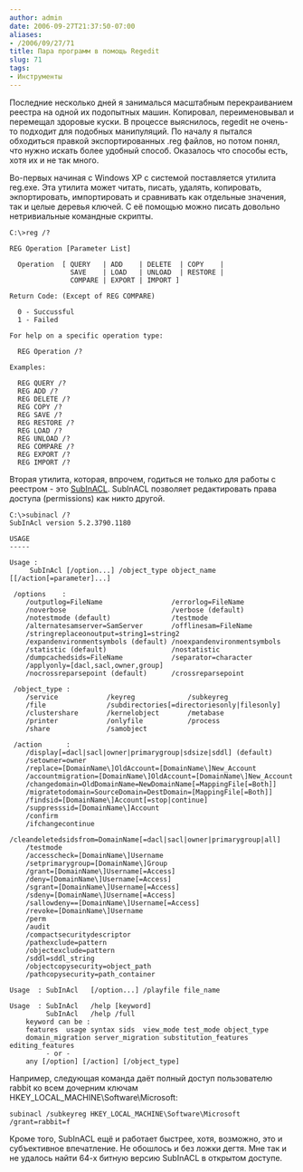 ```yaml
---
author: admin
date: 2006-09-27T21:37:50-07:00
aliases:
- /2006/09/27/71
title: Пара программ в помощь Regedit
slug: 71
tags:
- Инструменты
---
```


Последние несколько дней я занималься масштабным перекраиванием реестра на одной их подопытных машин. Копировал, переименовывал и перемещал здоровые куски. В процессе выяснилось, regedit не очень-то подходит для подобных манипуляций. По началу я пытался обходиться правкой экспортированных .reg файлов, но потом понял, что нужно искать более удобный способ. Оказалось что способы есть, хотя их и не так много. 

<!--more-->Во-первых начиная с Windows XP с системой поставляется утилита reg.exe. Эта утилита может читать, писать, удалять, копировать, экпортировать, импортировать и сравнивать как отдельные значения, так и целые деревья ключей. С её помощью можно писать довольно нетривиальные командные скрипты.

    C:\>reg /?

    REG Operation [Parameter List]

      Operation  [ QUERY   | ADD    | DELETE  | COPY    |
                   SAVE    | LOAD   | UNLOAD  | RESTORE |
                   COMPARE | EXPORT | IMPORT ]

    Return Code: (Except of REG COMPARE)

      0 - Succussful
      1 - Failed

    For help on a specific operation type:

      REG Operation /?

    Examples:

      REG QUERY /?
      REG ADD /?
      REG DELETE /?
      REG COPY /?
      REG SAVE /?
      REG RESTORE /?
      REG LOAD /?
      REG UNLOAD /?
      REG COMPARE /?
      REG EXPORT /?
      REG IMPORT /?

Вторая утилита, которая, впрочем, годиться не только для работы с реестром - это [SubInACL](http://www.microsoft.com/downloads/details.aspx?FamilyId=E8BA3E56-D8FE-4A91-93CF-ED6985E3927B&displaylang=en). SubInACL позволяет редактировать права доступа (permissions) как никто другой.

    C:\>subinacl /?
    SubInAcl version 5.2.3790.1180

    USAGE
    -----

    Usage :
         SubInAcl [/option...] /object_type object_name [[/action[=parameter]...]

     /options    :
        /outputlog=FileName                 /errorlog=FileName
        /noverbose                          /verbose (default)
        /notestmode (default)               /testmode
        /alternatesamserver=SamServer       /offlinesam=FileName
        /stringreplaceonoutput=string1=string2
        /expandenvironmentsymbols (default) /noexpandenvironmentsymbols
        /statistic (default)                /nostatistic
        /dumpcachedsids=FileName            /separator=character
        /applyonly=[dacl,sacl,owner,group]
        /nocrossreparsepoint (default)      /crossreparsepoint

     /object_type :
        /service            /keyreg             /subkeyreg
        /file               /subdirectories[=directoriesonly|filesonly]
        /clustershare       /kernelobject       /metabase
        /printer            /onlyfile           /process
        /share              /samobject

     /action      :
        /display[=dacl|sacl|owner|primarygroup|sdsize|sddl] (default)
        /setowner=owner
        /replace=[DomainName\]OldAccount=[DomainName\]New_Account
        /accountmigration=[DomainName\]OldAccount=[DomainName\]New_Account
        /changedomain=OldDomainName=NewDomainName[=MappingFile[=Both]]
        /migratetodomain=SourceDomain=DestDomain=[MappingFile[=Both]]
        /findsid=[DomainName\]Account[=stop|continue]
        /suppresssid=[DomainName\]Account
        /confirm
        /ifchangecontinue
        /cleandeletedsidsfrom=DomainName[=dacl|sacl|owner|primarygroup|all]
        /testmode
        /accesscheck=[DomainName\]Username
        /setprimarygroup=[DomainName\]Group
        /grant=[DomainName\]Username[=Access]
        /deny=[DomainName\]Username[=Access]
        /sgrant=[DomainName\]Username[=Access]
        /sdeny=[DomainName\]Username[=Access]
        /sallowdeny==[DomainName\]Username[=Access]
        /revoke=[DomainName\]Username
        /perm
        /audit
        /compactsecuritydescriptor
        /pathexclude=pattern
        /objectexclude=pattern
        /sddl=sddl_string
        /objectcopysecurity=object_path
        /pathcopysecurity=path_container

    Usage  : SubInAcl   [/option...] /playfile file_name

    Usage  : SubInAcl   /help [keyword]
             SubInAcl   /help /full
        keyword can be :
        features  usage syntax sids  view_mode test_mode object_type
        domain_migration server_migration substitution_features editing_features
             - or -
        any [/option] [/action] [/object_type]

Например, следующая команда даёт полный доступ пользователю rabbit ко всем дочерним ключам HKEY_LOCAL_MACHINE\Software\Microsoft:

`subinacl /subkeyreg HKEY_LOCAL_MACHINE\Software\Microsoft /grant=rabbit=f`

Кроме того, SubInACL ещё и работает быстрее, хотя, возможно, это и субъективное впечатление. Не обошлось и без ложки дегтя. Мне так и не удалось найти 64-х битную версию SubInACL в открытом доступе. 
